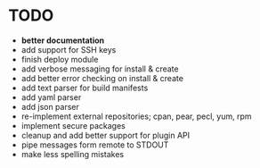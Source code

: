 # TODO

- **better documentation**
- add support for SSH keys
- finish deploy module
- add verbose messaging for install & create
- add better error checking on install & create
- add text parser for build manifests
- add yaml parser
- add json parser 
- re-implement external repositories; cpan, pear, pecl, yum, rpm
- implement secure packages
- cleanup and add better support for plugin API
- pipe messages form remote to STDOUT 
- make less spelling mistakes
